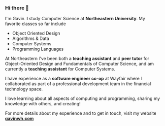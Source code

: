 ### Hi there 👋
I'm Gavin. I study Computer Science at **Northeastern University**.
My favorite classes so far include
  * Object Oriented Design
  * Algorithms & Data
  * Computer Systems
  * Programming Languages

At Northeastern I've been both a **teaching assistant** and **peer tutor** for Object-Oriented Design and Fundamentals of Computer Science, and am currently a **teaching assistant** for Computer Systems.

I have experience as a **software engineer co-op** at Wayfair where I collaborated as part of a professional development team in the financial technology space.

I love learning about all aspects of computing and programming, sharing my knowledge with others, and creating!

For more details about my experience and to get in touch, visit my website **[gavinwh.com](https://gavinwh.com)**

<!--
**gavin-white/gavin-white** is a ✨ _special_ ✨ repository because its `README.md` (this file) appears on your GitHub profile.

Here are some ideas to get you started:

- 🔭 I’m currently working on ...
- 🌱 I’m currently learning ...
- 👯 I’m looking to collaborate on ...
- 🤔 I’m looking for help with ...
- 💬 Ask me about ...
- 📫 How to reach me: ...
- 😄 Pronouns: ...
- ⚡ Fun fact: ...
-->
